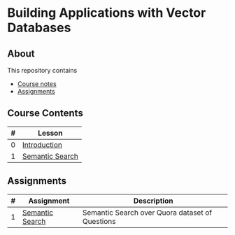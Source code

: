 # Building Applications with Vector Databases

## About

This repository contains

- [Course notes](#course-contents)
- [Assignments](#assignments)

## Course Contents

|#|Lesson    |
|-|----------|
|0|[Introduction](./notes/Lesson_0.md)|
|1|[Semantic Search](./notes/Lesson_1.md)|

## Assignments

|#|Assignment|Description|
|-|----------|-----------|
|1|[Semantic Search](./notes/Lesson_1.md#notebook)|Semantic Search over Quora dataset of Questions|
